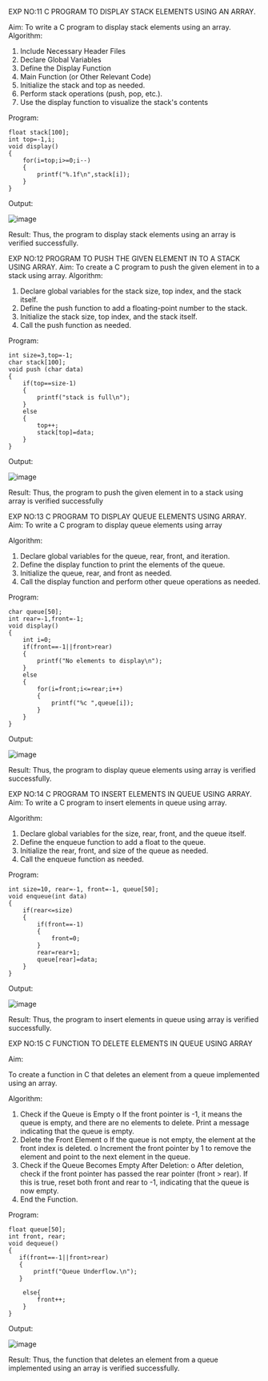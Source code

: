 EXP NO:11 C PROGRAM TO DISPLAY STACK ELEMENTS USING AN ARRAY.

Aim:
To write a C program to display stack elements using an array.
Algorithm:
1.	Include Necessary Header Files
2.	Declare Global Variables
3.	Define the Display Function
4.	Main Function (or Other Relevant Code)
5.	Initialize the stack and top as needed.
6.	Perform stack operations (push, pop, etc.).
7.	Use the display function to visualize the stack's contents
 
Program:
```
float stack[100];
int top=-1,i;
void display()
{
    for(i=top;i>=0;i--)
    {
        printf("%.1f\n",stack[i]);
    }
}
```
Output:

![image](https://github.com/user-attachments/assets/13080506-771c-4ab7-9622-c2c519d92682)




Result:
Thus, the program to display stack elements using an array is verified successfully.
 

EXP NO:12  PROGRAM TO PUSH THE GIVEN ELEMENT IN TO A STACK USING ARRAY.
Aim:
To create a C program to push the given element in to a stack using array.
Algorithm:
1.	Declare global variables for the stack size, top index, and the stack itself.
2.	Define the push function to add a floating-point number to the stack.
3.	Initialize the stack size, top index, and the stack itself.
4.	Call the push function as needed.
 
Program:
```
int size=3,top=-1;
char stack[100];
void push (char data)
{
    if(top==size-1)
    {
        printf("stack is full\n");
    }
    else
    {
        top++;
        stack[top]=data;
    }
}
```
Output:

![image](https://github.com/user-attachments/assets/f51918f3-5644-4eed-9605-13dab8e10d43)





Result:
Thus, the program to push the given element in to a stack using array is verified successfully


 
EXP NO:13 C PROGRAM TO DISPLAY QUEUE ELEMENTS USING ARRAY.
Aim:
To write a C program to display queue elements using array

Algorithm:
1.	Declare global variables for the queue, rear, front, and iteration.
2.	Define the display function to print the elements of the queue.
3.	Initialize the queue, rear, and front as needed.
4.	Call the display function and perform other queue operations as needed.
 
Program:
```
char queue[50];
int rear=-1,front=-1;
void display()
{
    int i=0;
    if(front==-1||front>rear)
    {
        printf("No elements to display\n");
    }
    else
    {
        for(i=front;i<=rear;i++) 
        {
            printf("%c ",queue[i]);
        }
    }
}
```
Output:

![image](https://github.com/user-attachments/assets/6d629d69-26b4-463b-b5cb-704e01eed32b)



Result:
Thus, the program to display queue elements using array is verified successfully.


 
EXP NO:14 C PROGRAM TO INSERT ELEMENTS IN QUEUE USING ARRAY.
Aim:
To write a C program to insert elements in queue using array.

Algorithm:
1.	Declare global variables for the size, rear, front, and the queue itself.
2.	Define the enqueue function to add a float to the queue.
3.	Initialize the rear, front, and size of the queue as needed.
4.	Call the enqueue function as needed.

Program:
```
int size=10, rear=-1, front=-1, queue[50];
void enqueue(int data)
{
    if(rear<=size)
    {
        if(front==-1)
        {
            front=0;
        }
        rear=rear+1;
        queue[rear]=data;
    }
}
```
Output:

![image](https://github.com/user-attachments/assets/32b68460-c553-4849-8b9f-76e698f96212)


Result:
Thus, the program to insert elements in queue using array is verified successfully.



 
EXP NO:15 C FUNCTION TO DELETE ELEMENTS IN QUEUE USING ARRAY



Aim:

To create a function in C that deletes an element from a queue implemented using an array.

Algorithm:

1.	Check if the Queue is Empty
o	If the front pointer is -1, it means the queue is empty, and there are no elements to delete. Print a message indicating that the queue is empty.
2.	Delete the Front Element
o	If the queue is not empty, the element at the front index is deleted.
o	Increment the front pointer by 1 to remove the element and point to the next element in the queue.
3.	Check if the Queue Becomes Empty After Deletion:
o	After deletion, check if the front pointer has passed the rear pointer (front > rear). If this is true, reset both front and rear to -1, indicating that the queue is now empty.
4.	End the Function.



Program:
```
float queue[50];
int front, rear;
void dequeue()
{
   if(front==-1||front>rear)
   {
       printf("Queue Underflow.\n");
   }

    else{
        front++;
    }
}
```
Output:


![image](https://github.com/user-attachments/assets/01106db0-daad-4de6-8c46-58f405062b42)



Result:
Thus, the function that deletes an element from a queue implemented using an array is verified successfully.

